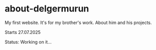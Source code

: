 # about-delgermurun
My first website. It's for my brother's work. About him and his projects. 

Starts 27.07.2025

Status: Working on it...
